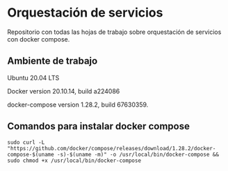 # Orquestación de servicios 
Repositorio con todas las hojas de trabajo sobre orquestación de servicios con docker compose.

## Ambiente de trabajo
Ubuntu 20.04 LTS

Docker version 20.10.14, build a224086

docker-compose version 1.28.2, build 67630359.

## Comandos para instalar docker compose
```
sudo curl -L "https://github.com/docker/compose/releases/download/1.28.2/docker-compose-$(uname -s)-$(uname -m)" -o /usr/local/bin/docker-compose && sudo chmod +x /usr/local/bin/docker-compose
```

